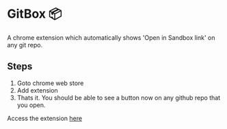# GitBox 📦

A chrome extension which automatically shows 'Open in Sandbox link' on any git repo.

## Steps

1. Goto chrome web store
2. Add extension
3. Thats it. You should be able to see a button now on any github repo that you open.

Access the extension [here](https://chrome.google.com/webstore/detail/gitbox/deofpkdjadaigonfgghpopppkckfmjon?hl=en)
